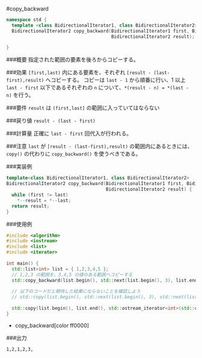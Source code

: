 #copy_backward

```cpp
namespace std {
  template <class BidirectionalIterator1, class BidirectionalIterator2>
  BidirectionalIterator2 copy_backward(BidirectionalIterator1 first, BidirectionalIterator1 last,
                                       BidirectionalIterator2 result);

}
```

###概要
指定された範囲の要素を後ろからコピーする。

###効果
`[first,last)` 内にある要素を、それぞれ `[result - (last-first),result)` へコピーする。
コピーは `last - 1` から順番に行い、1 以上 `last - first` 以下であるそれぞれの `n` について、`*(result - n) = *(last - n)` を行う。


###要件
`result` は `(first,last]` の範囲に入っていてはならない

###戻り値
`result - (last - first)`

###計算量
正確に `last - first` 回代入が行われる。

###注意
`last` が `[result - (last-first),result)` の範囲内にあるときには、`copy()` の代わりに `copy_backward()` を使うべきである。

###実装例
```cpp
template<class BidirectionalIterator1, class BidirectionalIterator2>
BidirectionalIterator2 copy_backward(BidirectionalIterator1 first, BidirectionalIterator1 last,
                                     BidirectionalIterator2 result) {
  while (first != last)
    *--result = *--last;
  return result;
}
```

###使用例
```cpp
#include <algorithm>
#include <iostream>
#include <list>
#include <iterator>
 
int main() {
  std::list<int> list = { 1,2,3,4,5 };
  // 1,2,3 の範囲を、3,4,5 の値のある範囲へコピーする
  std::copy_backward(list.begin(), std::next(list.begin(), 3), list.end());
 
  // 以下のコードだと期待した結果にならないことを確認しよう
  // std::copy(list.begin(), std::next(list.begin(), 3), std::next(list.begin(), 2));
 
  std::copy(list.begin(), list.end(), std::ostream_iterator<int>(std::cout, ","));
}
```
* copy_backward[color ff0000]

###出力
```
1,2,1,2,3,
```

